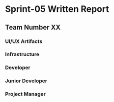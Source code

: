 # Sprint-05 Written Report

## Team Number XX

### UI/UX Artifacts

### Infrastructure

### Developer

### Junior Developer

### Project Manager
